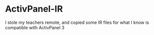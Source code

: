 # ActivPanel-IR
I stole my teachers remote, and copied some IR files for what I know is compatible with ActivPanel 3
